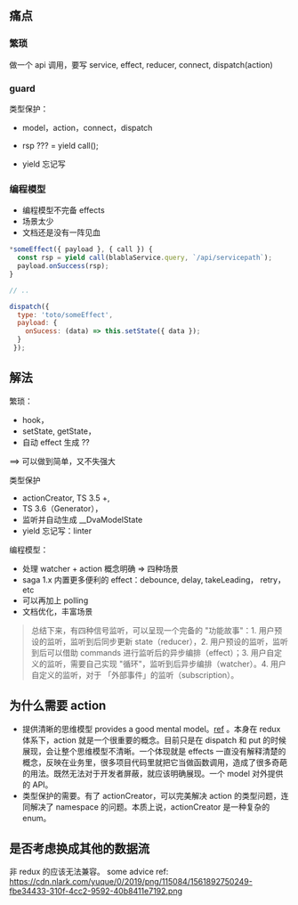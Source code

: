 
## 痛点

### 繁琐
做一个 api 调用，要写 service, effect, reducer, connect, dispatch(action)

### guard
类型保护：
 - model，action，connect，dispatch
 - rsp ??? = yield call();

- yield 忘记写

### 编程模型
- 编程模型不完备 effects
- 场景太少
- 文档还是没有一阵见血

```js
*someEffect({ payload }, { call }) {
  const rsp = yield call(blablaService.query, `/api/servicepath`);
  payload.onSuccess(rsp);
}

// ..

dispatch({
  type: 'toto/someEffect',
  payload: {
    onSucess: (data) => this.setState({ data });
  }
 });

```

## 解法
繁琐：
- hook，
- setState, getState，
- 自动 effect 生成 ??

==> 可以做到简单，又不失强大

类型保护
- actionCreator, TS 3.5 +, 
- TS 3.6（Generator），
- 监听并自动生成 __DvaModelState
- yield 忘记写：linter

编程模型：
- 处理 watcher + action 概念明确 => 四种场景
- saga 1.x 内置更多便利的 effect：debounce, delay, takeLeading， retry，etc
- 可以再加上 polling
- 文档优化，丰富场景


> 总结下来，有四种信号监听，可以呈现一个完备的 "功能故事"：1. 用户预设的监听，监听到后同步更新 state（reducer），2. 用户预设的监听，监听到后可以借助 commands 进行监听后的异步编排（effect）；3. 用户自定义的监听，需要自己实现 "循环"，监听到后异步编排（watcher）。4. 用户自定义的监听，对于 「外部事件」的监听（subscription）。


## 为什么需要 action
- 提供清晰的思维模型 provides a good mental model。[ref](https://mp.weixin.qq.com/s/qWrSyzJ54YEw8sLCxAEKlA) 。本身在 redux 体系下，action 就是一个很重要的概念。目前只是在 dispatch 和 put 的时候展现，会让整个思维模型不清晰。一个体现就是 effects 一直没有解释清楚的概念，反映在业务里，很多项目代码里就把它当做函数调用，造成了很多奇葩的用法。既然无法对于开发者屏蔽，就应该明确展现。一个 model 对外提供的 API。
- 类型保护的需要。有了 actionCreator，可以完美解决 action 的类型问题，连同解决了 namespace 的问题。本质上说，actionCreator 是一种复杂的 enum。

## 是否考虑换成其他的数据流
非 redux 的应该无法兼容。
some advice ref: https://cdn.nlark.com/yuque/0/2019/png/115084/1561892750249-fbe34433-310f-4cc2-9592-40b8411e7192.png